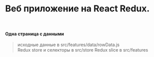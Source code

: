 # Веб приложение на React Redux.
<br>

#### Одна страница с данными

> исходные данные в src/features/data/rowData.js<br>
> Redux store и селекторы в src/store
> Redux slice в src/features